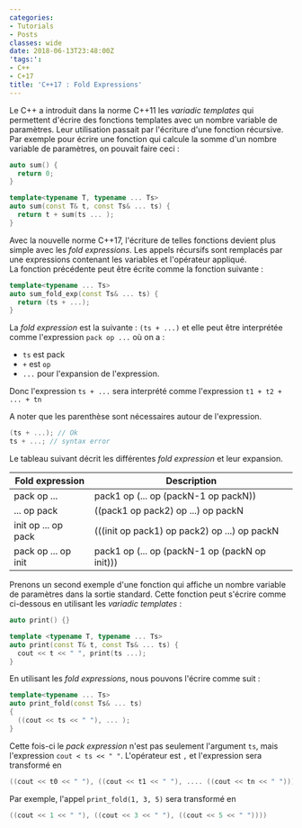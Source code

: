 ```yaml
---
categories:
- Tutorials
- Posts
classes: wide
date: 2018-06-13T23:48:00Z
'tags:':
- C++
- C+17
title: 'C++17 : Fold Expressions'
---
```


Le C++ a introduit dans la norme C++11 les *variadic templates* qui permettent
d'écrire des fonctions templates avec un nombre variable de paramètres. Leur
utilisation passait par l'écriture d'une fonction récursive. Par exemple pour
écrire une fonction qui calcule la somme d'un nombre variable de paramètres,
on pouvait faire ceci :

```cpp
auto sum() {
  return 0;
}

template<typename T, typename ... Ts>
auto sum(const T& t, const Ts& ... ts) {
  return t + sum(ts ... );
}
```

Avec la nouvelle norme C++17, l'écriture de telles fonctions devient plus
simple avec les *fold expressions*. Les appels récursifs sont remplacés
par une expressions contenant les variables et l'opérateur appliqué.  
La fonction précédente peut être écrite comme la fonction suivante :

```cpp
template<typename ... Ts>
auto sum_fold_exp(const Ts& ... ts) {
  return (ts + ...);
}
```

La *fold expression* est la suivante : `(ts + ...)` et elle peut être
interprétée comme l'expression `pack op ...` où on a :
- `ts` est pack
- `+` est `op`
- `...` pour l'expansion de l'expression.

Donc l'expression `ts + ...` sera interprété comme l'expression
`t1 + t2 + ... + tn`

A noter que les parenthèse sont nécessaires autour de l'expression.

```cpp
(ts + ...); // Ok
ts + ...; // syntax error
```


Le tableau suivant décrit les différentes *fold expression* et leur expansion.

| Fold expression        | Description                                     |
|------------------------|-------------------------------------------------|
| pack op ...            | pack1 op (... op (packN-1 op packN))            |
| ... op pack            | ((pack1 op pack2) op ...) op packN              |
| init op ... op pack    | (((init op pack1) op pack2) op ...) op packN    |
| pack op ... op init    | pack1 op (... op (packN-1 op (packN op init)))  |

Prenons un second exemple d'une fonction qui affiche un nombre variable de
paramètres dans la sortie standard. Cette fonction peut s'écrire comme
ci-dessous en utilisant les *variadic templates* :

```cpp
auto print() {}

template <typename T, typename ... Ts>
auto print(const T& t, const Ts& ... ts) {
  cout << t << " ", print(ts ...);
}
```

En utilisant les *fold expressions*, nous pouvons l'écrire comme suit :
```cpp
template<typename ... Ts>
auto print_fold(const Ts& ... ts)
{
  ((cout << ts << " "), ... );
}
```

Cette fois-ci le *pack expression* n'est pas seulement l'argument `ts`, mais
l'expression `cout < ts << " "`. L'opérateur est `,` et l'expression sera
transformé en
```cpp
((cout << t0 << " "), ((cout << t1 << " "), .... ((cout << tn << " "))))
```

Par exemple, l'appel `print_fold(1, 3, 5)` sera transformé en
```cpp
((cout << 1 << " "), ((cout << 3 << " "), ((cout << 5 << " "))))
```
